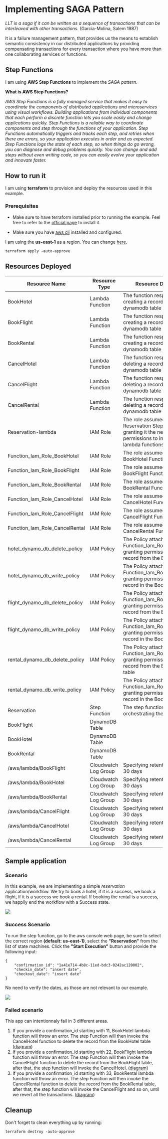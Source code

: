 # Implementing SAGA Pattern

*LLT is a saga if it can be written as a sequence of transactions that can be interleaved with other transactions.*
(Garcia-Molina, Salem 1987)

It is a failure management pattern, that provides us the means to establish semantic consistency in our distributed applications by providing compensating transactions for every transaction where you have more than one collaborating services or functions.

## Step Functions
I am using **AWS Step Functions** to implement the *SAGA pattern*.

**What is AWS Step Functions?**

*AWS Step Functions is a fully managed service that makes it easy to coordinate the components of distributed applications and microservices using visual workflows. Building applications from individual components that each perform a discrete function lets you scale easily and change applications quickly. Step Functions is a reliable way to coordinate components and step through the functions of your application. Step Functions automatically triggers and tracks each step, and retries when there are errors, so your application executes in order and as expected. Step Functions logs the state of each step, so when things do go wrong, you can diagnose and debug problems quickly. You can change and add steps without even writing code, so you can easily evolve your application and innovate faster.*

## How to run it
I am using **terraform** to provision and deploy the resources used in this example. 

### Prerequisites
- Make sure to have terraform installed prior to running the example. Feel free to refer to the [official page](https://learn.hashicorp.com/tutorials/terraform/install-cli) to install it.

- Make sure you have [aws cli](https://docs.aws.amazon.com/cli/latest/userguide/getting-started-install.html) installed and configured.

I am using the **us-east-1** as a region. You can change [here](./provider.tf#L12).

```
terraform apply -auto-approve
```

## Resources Deployed
| Resource Name  | Resource Type | Resource Description
| ------------- | ------------- | ------------- |
| BookHotel     | Lambda Function | The function responsible for creating a record in BookHotel dynamodb table
| BookFlight    | Lambda Function  | The function responsible for creating a record in BookFlight dynamodb table
| BookRental     | Lambda Function | The function responsible for creating a record in BookRental dynamodb table
| CancelHotel    | Lambda Function  | The function responsible for deleting a record in BookHotel dynamodb table
| CancelFlight     | Lambda Function | The function responsible for deleting a record in BookFlight dynamodb table 
| CancelRental    | Lambda Function  | The function responsible for deleting a record in BookRental dynamodb table
| Reservation-lambda     | IAM Role | The role assumed by the Reservation Step Function, granting it the necessary permissions to invoke the lambda functions
| Function_Iam_Role_BookHotel     | IAM Role | The role assumed by the BookHotel Function
| Function_Iam_Role_BookFlight     | IAM Role | The role assumed by the BookFlight Function
| Function_Iam_Role_BookRental     | IAM Role | The role assumed by the BookRental Function
| Function_Iam_Role_CancelHotel     | IAM Role | The role assumed by the CancelHotel Function
| Function_Iam_Role_CancelFlight     | IAM Role | The role assumed by the CancelFlight Function
| Function_Iam_Role_CancelRental     | IAM Role | The role assumed by the CancelRental Function
| hotel_dynamo_db_delete_policy    | IAM Policy | The Policy attached to the role Function_Iam_Role_CancelHotel granting permissing to delete a record from the BookHotel table 
| hotel_dynamo_db_write_policy    | IAM Policy | The Policy attached to the role Function_Iam_Role_BookHotel granting permissing to create a record in the BookHotel table 
| flight_dynamo_db_delete_policy    | IAM Policy | The Policy attached to the role Function_Iam_Role_CancelFlight granting permissing to delete a record from the BookFlight table 
| flight_dynamo_db_write_policy    | IAM Policy | The Policy attached to the role Function_Iam_Role_BookFlight granting permissing to create a record in the BookFlight table 
| rental_dynamo_db_delete_policy    | IAM Policy | The Policy attached to the role Function_Iam_Role_CancelRental granting permissing to delete a record from the BookRental table 
| rental_dynamo_db_write_policy    | IAM Policy | The Policy attached to the role Function_Iam_Role_BookRental granting permissing to create a record in the BookRental table 
| Reservation    | Step Function | The step function that is orchestrating the SAGA pattern
| BookFlight    | DynamoDB Table  | 
| BookHotel    | DynamoDB Table  |
| BookRental    | DynamoDB Table  |
| /aws/lambda/BookFlight | Cloudwatch Log Group | Specifying retention period of 30 days |
| /aws/lambda/BookHotel | Cloudwatch Log Group | Specifying retention period of 30 days |
| /aws/lambda/BookRental | Cloudwatch Log Group | Specifying retention period of 30 days |
| /aws/lambda/CancelFlight | Cloudwatch Log Group | Specifying retention period of 30 days |
| /aws/lambda/CancelHotel | Cloudwatch Log Group | Specifying retention period of 30 days |
| /aws/lambda/CancelRental | Cloudwatch Log Group | Specifying retention period of 30 days |

## Sample application
### Scenario
In this example, we are implementing a simple *reservation* application/workflow.
We try to book a hotel, if it is a success, we book a flight, if it is a success we book a rental. If booking the rental is a success, we happily end the workflow with a Success state.

![](./docs/images/diagram.png)

### Success Scenario
To run the step function, go to the aws console web page, be sure to select the correct region **(default: us-east-1)**, select the **"Reservation"** from the list of state machines. Click the **"Start Execution"** button and provide the following input:

```
{
    "confirmation_id": "1a41e714-4b8c-11ed-bdc3-0242ac120002",
    "checkin_date": "insert date",
    "checkout_date": "insert date"
}
```

No need to verify the dates, as those are not relevant to our example.

![](scenario-success.png)

### Failed scenario
This app can intentionnaly fail in 3 different areas.

1. If you provide a confirmation_id starting with 11, BookHotel lambda function will throw an error. The step Function will then invoke the CancelHotel function to delete the record from the BookHotel table ([diagram](./docs/images/scenario-fail-booking-hotel.png))
2. If you provide a confirmation_id starting with 22, BookFlight lambda function will throw an error. The step Function will then invoke the CancelFlight function to delete the record from the BookFlight table, after that, the step function will invoke the CancelHotel. ([diagram](./docs/images/scenario-fail-booking-flight.png))
3. If you provide a confirmation_id starting with 33, BookRental lambda function will throw an error. The step Function will then invoke the CancelRental function to delete the record from the BookRental table, after that, the step function will invoke the CancelFlight and so on, until we revert all the transactions.  ([diagram](./docs/images/scenario-fail-booking-rental.png))

## Cleanup
Don't forget to clean everything up by running:

```
terraform destroy -auto-approve
```